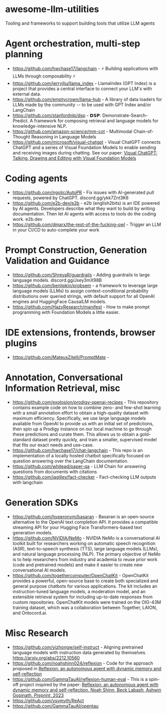 # awesome-llm-utilities

Tooling and frameworks to support building tools that utilize LLM agents


# Agent orchestration, multi-step planning

* https://github.com/hwchase17/langchain - ⚡ Building applications with LLMs through composability ⚡
* https://github.com/jerryjliu/llama_index - LlamaIndex (GPT Index) is a project that provides a central interface to connect your LLM's with external data.
* https://github.com/emptycrown/llama-hub - A library of data loaders for LLMs made by the community -- to be used with GPT Index and/or LangChain
* https://github.com/stanfordnlp/dsp - 𝗗𝗦𝗣: Demonstrate-Search-Predict. A framework for composing retrieval and language models for knowledge-intensive NLP.
* https://github.com/amazon-science/mm-cot - Multimodal Chain-of-Thought Reasoning in Language Models
* https://github.com/microsoft/visual-chatgpt - Visual ChatGPT connects ChatGPT and a series of Visual Foundation Models to enable sending and receiving images during chatting. See our paper: [Visual ChatGPT: Talking, Drawing and Editing with Visual Foundation Models](https://arxiv.org/abs/2303.04671)



# Coding agents

* https://github.com/irgolic/AutoPR - Fix issues with AI-generated pull requests, powered by ChatGPT. discord.gg/ykk7Znt3K6
* https://github.com/e2b-dev/e2b - e2b (english2bits) is an IDE powered by AI agents. Developers describe what they want to build by writing documentation. Then let AI agents with access to tools do the coding work. e2b.dev
* https://github.com/dmarx/the-rest-of-the-fucking-owl - Trigger an LLM in your CI/CD to auto-complete your work


# Prompt Construction, Generation Validation and Guidance

* https://github.com/ShreyaR/guardrails - Adding guardrails to large language models. discord.gg/Jsey3mX98B
* https://github.com/benlipkin/probsem - a framework to leverage large language models (LLMs) to assign context-conditional probability distributions over queried strings, with default support for all OpenAI engines and HuggingFace CausalLM models.
* https://github.com/HazyResearch/manifest - How to make prompt programming with Foundation Models a little easier.


# IDE extensions, frontends, browser plugins

* https://github.com/MateusZitelli/PromptMate - 


# Annotation, Conversational Information Retrieval, misc

* https://github.com/explosion/prodigy-openai-recipes - This repository contains example code on how to combine zero- and few-shot learning with a small annotation effort to obtain a high-quality dataset with maximum efficiency. Specifically, we use large language models available from OpenAI to provide us with an initial set of predictions, then spin up a Prodigy instance on our local machine to go through these predictions and curate them. This allows us to obtain a gold-standard dataset pretty quickly, and train a smaller, supervised model that fits our exact needs and use-case.
* https://github.com/hwchase17/chat-langchain - This repo is an implementation of a locally hosted chatbot specifically focused on question answering over the LangChain documentation. 
* https://github.com/whitead/paper-qa - LLM Chain for answering questions from documents with citations
* https://github.com/jagilley/fact-checker - Fact-checking LLM outputs with langchain



# Generation SDKs

* https://github.com/hyperonym/basaran - Basaran is an open-source alternative to the OpenAI text completion API. It provides a compatible streaming API for your Hugging Face Transformers-based text generation models.
* https://github.com/NVIDIA/NeMo - NVIDIA NeMo is a conversational AI toolkit built for researchers working on automatic speech recognition (ASR), text-to-speech synthesis (TTS), large language models (LLMs), and natural language processing (NLP). The primary objective of NeMo is to help researchers from industry and academia to reuse prior work (code and pretrained models) and make it easier to create new conversational AI models.
* https://github.com/togethercomputer/OpenChatKit - OpenChatKit provides a powerful, open-source base to create both specialized and general purpose chatbots for various applications. The kit includes an instruction-tuned language models, a moderation model, and an extensible retrieval system for including up-to-date responses from custom repositories. OpenChatKit models were trained on the OIG-43M training dataset, which was a collaboration between Together, LAION, and Ontocord.ai.



# Misc Research

* https://github.com/yizhongw/self-instruct - Aligning pretrained language models with instruction data generated by themselves. https://arxiv.org/abs/2212.10560
* https://github.com/noahshinn024/reflexion - Code for the approach proposed in [Reflexion: an autonomous agent with dynamic memory and self-reflection](https://arxiv.org/abs/2303.11366)
* https://github.com/GammaTauAI/reflexion-human-eval - This is a spin-off project inspired by the paper: [Reflexion: an autonomous agent with dynamic memory and self-reflection. Noah Shinn, Beck Labash, Ashwin Gopinath. _Preprint_, 2023](https://arxiv.org/abs/2303.11366)
* https://github.com/ysymyth/ReAct
* https://github.com/GammaTauAI/opentau

